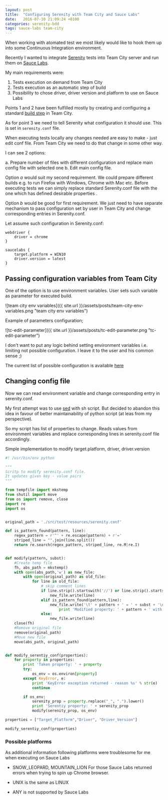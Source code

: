 ```yaml
---
layout: post
title:  "Configuring Serenity with Team City and Sauce Labs"
date:   2016-07-10 21:09:24 +0100
categories: serenity-bdd
tags: sauce-labs team-city
---
```


When working with atomated test we most likely would like to hook them up into some Continuous Integration environment.

Recently I wanted to integrate [Serenity](http://serenity-bdd.info/#/) tests into Team City server and run them on [Sauce Labs](https://saucelabs.com/platforms/). 

My main requirements were:

1. Tests execution on demand from Team City 
2. Tests execution as an automatic step of build
3. Possibility to chose driver, driver version and platform to use on Sauce Labs

Points 1 and 2 have been fulfilled mostly by creating and configuring a standard [build step](https://confluence.jetbrains.com/display/TCD9/Creating+and+Editing+Build+Configurations) in Team City. 

As for point 3 we need to tell Serenity what configuration it should use. This is set in `serenity.conf` file. 

When executing tests locally any changes needed are easy to make - just edit conf file.
From Team City we need to do that change in some other way.

I can see 2 options:

a. Prepare number of files with different configuration and replace main config file with selected one
b. Edit main config file. 

Option _a_ would suit my second requirement. We could prepare different builds e.g. to run Firefox with Windows, Chrome with Mac etc. Before executing tests we can simply replace standard Serenity.conf file with the one which has defined desirable properties .

Option _b_ would be good for first requirement. We just need to have separate mechanism to pass configuration set by user in Team City and change corresponding entries in Serenity.conf.

Let assume such configuration in Serenity.conf:

    webdriver {
        driver = chrome
    }
    
    saucelabs {
        target.platform = WIN10
        driver.version = latest 
    }

## Passing configuration variables from Team City

One of the option is to use environment variables. User sets such variable as parameter for executed build. 

![team city env variables]({{ site.url }}/assets/posts/team-city-env-variables.png "team city env variables")

Example of parameters configuration;

![tc-edit-parameter]({{ site.url }}/assets/posts/tc-edit-parameter.png "tc-edit-parameter")

I don't want to put any logic behind setting environment variables i.e. limiting not possible configuration. I leave it to the user and his common sense ;)

The current list of possible configuration is available [here](https://saucelabs.com/platforms/)

## Changing config file

Now we can read environment variable and change corresponding entry in serenity.conf.

My first attempt was to use [sed](http://michalsi.github.io/linux/2015/04/03/unix-quotes-and-sed.html) with sh script. But decided to abandon this idea in favour of better maintainability of python script (at leas from my perspective).

So my script has list of properties to change.
Reads values from environment variables and replace corresponding lines in serenity.conf file accordingly.

Simple implementation to modify target.platform, driver, driver.version


```python
#! /usr/bin/env python

"""
Scritp to modify serenity.conf file.
It updates given key - value pairs
"""

from tempfile import mkstemp
from shutil import move
from os import remove, close
import re
import os


original_path = './src/test/resources/serenity.conf'

def is_pattern_found(pattern, line):
    regex_pattern = r'^' + re.escape(pattern) + r'='
    striped_line = "".join(line.split())
    return re.search(regex_pattern, striped_line, re.M|re.I)


def modify(pattern, subst):
    #Create temp file
    fh, abs_path = mkstemp()
    with open(abs_path,'w') as new_file:
        with open(original_path) as old_file:
            for line in old_file:
                # skip comment lines
                if line.strip().startswith('//') or line.strip().startswith('#'):
                    new_file.write(line)
                elif is_pattern_found(pattern,line):
                    new_file.write('\t' + pattern + ' = ' + subst + '\n')
                        print 'Modified property: ' + pattern + ' with value: ' +  subst + '\n'
                else:
                    new_file.write(line)
    close(fh)
    #Remove original file
    remove(original_path)
    #Move new file
    move(abs_path, original_path)


def modify_serentiy_conf(properties):
    for property in properties:
        print 'Taken property: ' + property
        try:
            os_env = os.environ[property]
        except KeyError, e:
            print 'KeyError exception returned - reason %s' % str(e)
            continue

        if os_env:
            serenity_prop = property.replace("_", ".").lower()
            print 'Serentiy property: ' + serenity_prop
            modify(serenity_prop, os_env)

properties = ["Target_Platform","Driver", "Driver_Version"]

modify_serentiy_conf(properties)
```

### Possible platforms 

As additional information following platforms were troublesome for me when executing on Sauce Labs

 - SNOW_LEOPARD, MOUNTAIN_LION
For those Sauce Labs returned errors when trying to spin up Chrome browser.

- UNIX is the same as LINUX
- ANY is not supported by Sauce Labs